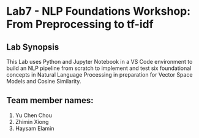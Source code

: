 # Lab7 - NLP Foundations Workshop: From Preprocessing to tf-idf

## Lab Synopsis

This Lab uses Python and Jupyter Notebook in a VS Code environment to build an NLP pipeline from scratch to implement and test six foundational concepts in Natural Language Processing in preparation for Vector Space Models and Cosine Similarity.

## Team member names: 

1. Yu Chen Chou 
2. Zhimin Xiong 
3. Haysam Elamin